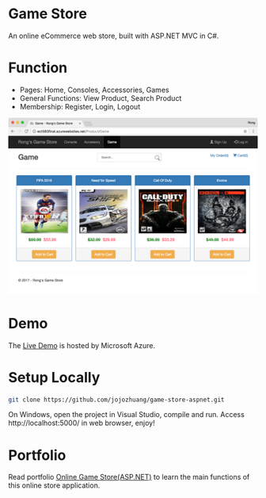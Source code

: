 # Game Store
An online eCommerce web store, built with ASP.NET MVC in C#.

# Function
* Pages: Home, Consoles, Accessories, Games
* General Functions: View Product, Search Product
* Membership: Register, Login, Logout

<kbd>![image](/public/games.png)</kbd>

# Demo
The [Live Demo](http://ect583final.azurewebsites.net/) is hosted by Microsoft Azure.

# Setup Locally
```bash
git clone https://github.com/jojozhuang/game-store-aspnet.git
```
On Windows, open the project in Visual Studio, compile and run. Access http://localhost:5000/ in web browser, enjoy!

# Portfolio
Read portfolio [Online Game Store(ASP.NET)](http://jojozhuang.github.io/portfolio/game-store-aspnet/) to learn the main functions of this online store application.
